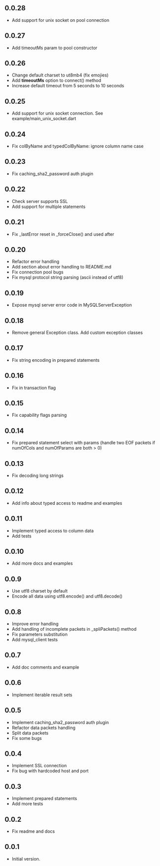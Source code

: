 ## 0.0.28

- Add support for unix socket on pool connection

## 0.0.27

- Add timeoutMs param to pool constructor

## 0.0.26

- Change default charset to ut8mb4 (fix emojies)
- Add **timeoutMs** option to connect() method
- Increase default timeout from 5 seconds to 10 seconds

## 0.0.25

- Add support for unix socket connection. See example/main_unix_socket.dart

## 0.0.24

- Fix colByName and typedColByName: ignore column name case

## 0.0.23

- Fix caching_sha2_password auth plugin

## 0.0.22

- Check server supports SSL
- Add support for multiple statements

## 0.0.21

- Fix _lastError reset in _forceClose() and used after

## 0.0.20

- Refactor error handling
- Add section about error handling to README.md
- Fix connection pool bugs
- Fix mysql protocol string parsing (ascii instead of utf8)

## 0.0.19

- Expose mysql server error code in MySQLServerException

## 0.0.18

- Remove general Exception class. Add custom exception classes

## 0.0.17

- Fix string encoding in prepared statements

## 0.0.16

- Fix in transaction flag

## 0.0.15

- Fix capability flags parsing

## 0.0.14

- Fix prepared statement select with params (handle two EOF packets if numOfCols and numOfParams are both > 0)

## 0.0.13

- Fix decoding long strings

## 0.0.12

- Add info about typed access to readme and examples

## 0.0.11

- Implement typed access to column data
- Add tests

## 0.0.10

- Add more docs and examples

## 0.0.9

- Use utf8 charset by default
- Encode all data using utf8.encode() and utf8.decode()

## 0.0.8

- Improve error handling
- Add handling of incomplete packets in _spliPackets() method
- Fix parameters substitution
- Add mysql_client tests

## 0.0.7

- Add doc comments and example

## 0.0.6

- Implement iterable result sets

## 0.0.5

- Implement caching_sha2_password auth plugin
- Refactor data packets handling
- Split data packets
- Fix some bugs

## 0.0.4

- Implement SSL connection
- Fix bug with hardcoded host and port

## 0.0.3

- Implement prepared statements
- Add more tests

## 0.0.2

- Fix readme and docs

## 0.0.1

- Initial version.
